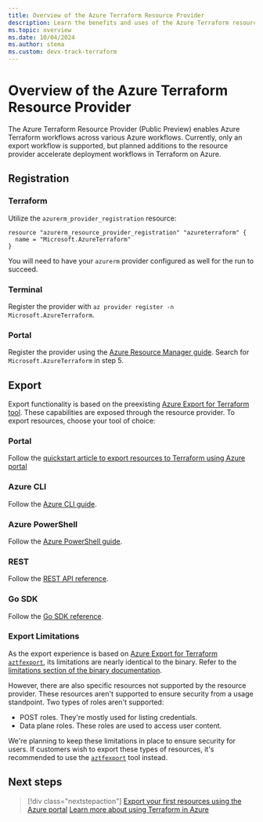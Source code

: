 ```yaml
---
title: Overview of the Azure Terraform Resource Provider
description: Learn the benefits and uses of the Azure Terraform resource provider
ms.topic: overview
ms.date: 10/04/2024
ms.author: stema
ms.custom: devx-track-terraform
---
```


# Overview of the Azure Terraform Resource Provider

The Azure Terraform Resource Provider (Public Preview) enables Azure Terraform workflows across various Azure workflows. Currently, only an export workflow is supported, but planned additions to the resource provider accelerate deployment workflows in Terraform on Azure.

## Registration

### Terraform

Utilize the `azurerm_provider_registration` resource:

```hcl
resource "azurerm_resource_provider_registration" "azureterraform" {
  name = "Microsoft.AzureTerraform"
}
```

You will need to have your `azurerm` provider configured as well for the run to succeed.

### Terminal

Register the provider with `az provider register -n Microsoft.AzureTerraform`. 

### Portal

Register the provider using the [Azure Resource Manager guide](/azure/azure-resource-manager/management/resource-providers-and-types#azure-portal). Search for `Microsoft.AzureTerraform` in step 5.

## Export

Export functionality is based on the preexisting [Azure Export for Terraform tool](../azure-export-for-terraform/export-terraform-overview.md). These capabilities are exposed through the resource provider. To export resources, choose your tool of choice:

### Portal

Follow the [quickstart article to export resources to Terraform using Azure portal](./get-started-export-resources-portal.md)

### Azure CLI

Follow the [Azure CLI guide](/cli/azure/terraform).

### Azure PowerShell

Follow the [Azure PowerShell guide](/powershell/module/az.terraform/).

### REST

Follow the [REST API reference](/rest/api/terraform/terraform/).

### Go SDK

Follow the [Go SDK reference](https://pkg.go.dev/github.com/Azure/azure-sdk-for-go/sdk/resourcemanager/terraform/armterraform).

### Export Limitations

As the export experience is based on [Azure Export for Terraform `aztfexport`](../azure-export-for-terraform/export-terraform-overview.md), its limitations are nearly identical to the binary. Refer to the [limitations section of the binary documentation](../azure-export-for-terraform/export-terraform-concepts.md).

However, there are also specific resources not supported by the resource provider. These resources aren't supported to ensure security from a usage standpoint. Two types of roles aren't supported:

- POST roles. They're mostly used for listing credentials.
- Data plane roles. These roles are used to access user content.

We're planning to keep these limitations in place to ensure security for users. If customers wish to export these types of resources, it's recommended to use the [`aztfexport`](https://github.com/Azure/aztfexport) tool instead.

## Next steps

> [!div class="nextstepaction"] 
> [Export your first resources using the Azure portal](./get-started-export-resources-portal.md)
> [Learn more about using Terraform in Azure](/azure/terraform)
